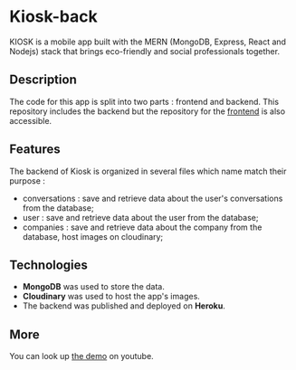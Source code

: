 # Kiosk-back
KIOSK is a mobile app built with the MERN (MongoDB, Express, React and Nodejs) stack that brings eco-friendly and social professionals together.

## Description
The code for this app is split into two parts : frontend and backend. This repository includes the backend but the repository for the [frontend](https://github.com/CYL-B/Kiosk-front) is also accessible.

## Features
The backend of Kiosk is organized in several files which name match their purpose : 
* conversations : save and retrieve data about the user's conversations from the database;
* user : save and retrieve data about the user from the database;
* companies : save and retrieve data about the company from the database, host images on cloudinary; 


## Technologies

* **MongoDB** was used to store the data.
* **Cloudinary** was used to host the app's images. 
* The backend was published and deployed on **Heroku**. 

## More

You can look up [the demo](https://www.youtube.com/watch?v=Fx4hOgKBU04&ab_channel=CamilleB.) on youtube.

